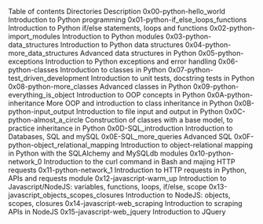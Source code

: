 Table of contents
Directories	Description
0x00-python-hello_world	Introduction to Python programming
0x01-python-if_else_loops_functions	Introduction to Python if/else statements, loops and functions
0x02-python-import_modules	Introduction to Python modules
0x03-python-data_structures	Introduction to Python data structures
0x04-python-more_data_structures	Advanced data structures in Python
0x05-python-exceptions	Introduction to Python exceptions and error handling
0x06-python-classes	Introduction to classes in Python
0x07-python-test_driven_development	Introduction to unit tests, docstring tests in Python
0x08-python-more_classes	Advanced classes in Python
0x09-python-everything_is_object	Introduction to OOP concepts in Python
0x0A-python-inheritance	More OOP and introduction to class inheritance in Python
0x0B-python-input_output	Introduction to file input and output in Python
0x0C-python-almost_a_circle	Construction of classes with a base model, to practice inheritance in Python
0x0D-SQL_introduction	Introduction to Databases, SQL and mySQL
0x0E-SQL_more_queries	Advanced SQL
0x0F-python-object_relational_mapping	Introduction to object-relational mapping in Python with the SQLAlchemy and MySQLdb modules
0x10-python-network_0	Introduction to the curl command in Bash and majing HTTP requests
0x11-python-network_1	Introduction to HTTP requests in Python, APIs and requests module
0x12-javascript-warm_up	Introduction to Javascript/NodeJS: variables, functions, loops, if/else, scope
0x13-javascript_objects_scopes_closures	Introduction to NodeJS: objects, scopes, closures
0x14-javascript-web_scraping	Introduction to scraping APIs in NodeJS
0x15-javascript-web_jquery	Introduction to JQuery
